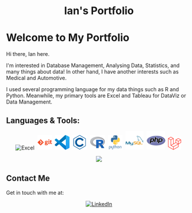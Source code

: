 <h1 align="center">Ian's Portfolio</h1>

# Welcome to My Portfolio

Hi there, Ian here.

I'm interested in Database Management, Analysing Data, Statistics, and many things about data! In other hand, I have another interests such as Medical and Automotive.

I used several programming language for my data things such as R and Python. Meanwhile, my primary tools are Excel and Tableau for DataViz or Data Management.

## Languages & Tools:

<div align="center">
  <img src="https://github.com/sempostma/office365-icons/blob/master/svg/excel.svg" title="Excel" alt="Excel" width="37.5" height="37.5"/>&nbsp;
  <img src="https://github.com/devicons/devicon/blob/master/icons/git/git-plain-wordmark.svg" title="Git" alt="Git" width="40" height="40"/>&nbsp;
  <img src="https://github.com/devicons/devicon/blob/master/icons/vscode/vscode-original.svg" title="VSC" alt="VSC" width="40" height="40"/>&nbsp;
  <img src="https://github.com/devicons/devicon/blob/master/icons/c/c-line.svg" title="C" alt="C" width="40" height="40"/>&nbsp;
  <img src="https://github.com/devicons/devicon/blob/master/icons/r/r-original.svg" title="R" alt="R" width="40" height="40"/>&nbsp;
  <img src="https://github.com/devicons/devicon/blob/master/icons/python/python-original-wordmark.svg" title="Py" alt="Py" width="40" height="40"/>&nbsp;
  <img src="https://github.com/devicons/devicon/blob/master/icons/mysql/mysql-original-wordmark.svg" title="MySQL" alt="MySQL" width="50" height="50"/>&nbsp;
  <img src="https://github.com/devicons/devicon/blob/master/icons/php/php-original.svg" title="PHP" alt="PHP" width="50" height="50"/>&nbsp;
  <img src="laravel.svg" title="Laravel" alt="Laravel" width="35" height="35"/>&nbsp;
</div>

<p align="center"><img src="https://github-readme-stats.vercel.app/api/top-langs/?username=iannn07&layout=compact&theme=dark#gh-dark-mode-only"></p>

## Contact Me

Get in touch with me at:

<div align="center">
    <a href="https://www.linkedin.com/in/pristian-budi-dharmawan/">
        <img src="https://www.vectorlogo.zone/logos/linkedin/linkedin-icon.svg" title="LinkedIn" alt="LinkedIn" width="35" height="35">
    </a>
</div>
